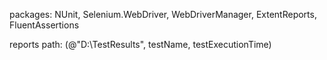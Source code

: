 packages: NUnit, Selenium.WebDriver, WebDriverManager, ExtentReports, FluentAssertions

reports path: (@"D:\TestResults\", testName, testExecutionTime)
